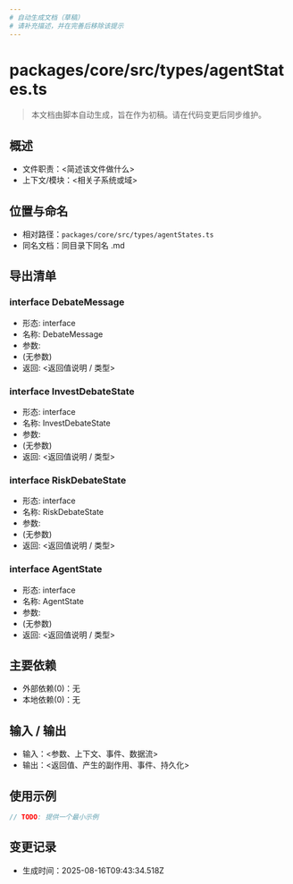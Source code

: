 ```yaml
---
# 自动生成文档（草稿）
# 请补充描述，并在完善后移除该提示
---
```


# packages/core/src/types/agentStates.ts

> 本文档由脚本自动生成，旨在作为初稿。请在代码变更后同步维护。

## 概述

- 文件职责：<简述该文件做什么>
- 上下文/模块：<相关子系统或域>

## 位置与命名

- 相对路径：`packages/core/src/types/agentStates.ts`
- 同名文档：同目录下同名 .md

## 导出清单

### interface DebateMessage

- 形态: interface
- 名称: DebateMessage
- 参数:
- (无参数)
- 返回: <返回值说明 / 类型>

### interface InvestDebateState

- 形态: interface
- 名称: InvestDebateState
- 参数:
- (无参数)
- 返回: <返回值说明 / 类型>

### interface RiskDebateState

- 形态: interface
- 名称: RiskDebateState
- 参数:
- (无参数)
- 返回: <返回值说明 / 类型>

### interface AgentState

- 形态: interface
- 名称: AgentState
- 参数:
- (无参数)
- 返回: <返回值说明 / 类型>

## 主要依赖

- 外部依赖(0)：无
- 本地依赖(0)：无

## 输入 / 输出

- 输入：<参数、上下文、事件、数据流>
- 输出：<返回值、产生的副作用、事件、持久化>

## 使用示例

~~~ts
// TODO: 提供一个最小示例
~~~

## 变更记录

- 生成时间：2025-08-16T09:43:34.518Z
